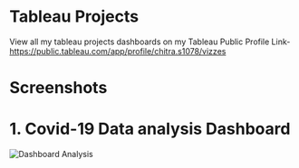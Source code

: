 # Tableau Projects
View all my tableau projects dashboards on my Tableau Public Profile Link- 
https://public.tableau.com/app/profile/chitra.s1078/vizzes
# Screenshots
# 1. Covid-19 Data analysis Dashboard
![Dashboard Analysis](https://github.com/user-attachments/assets/a36e358d-1114-447c-9925-219f9264a0e4)
